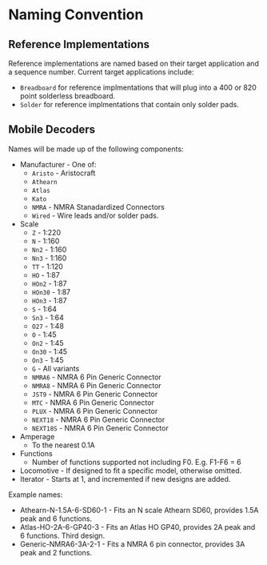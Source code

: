 # Naming Convention

## Reference Implementations

Reference implementations are named based on their target application and a sequence
number.  Current target applications include:

* `Breadboard` for reference implmentations that will plug into a 400 or 820 point
  solderless breadboard.
* `Solder` for reference implmentations that contain only solder pads.

## Mobile Decoders

Names will be made up of the following components:

* Manufacturer - One of:
  - `Aristo` - Aristocraft
  - `Athearn`
  - `Atlas`
  - `Kato`
  - `NMRA` - NMRA Stanadardized Connectors
  - `Wired` - Wire leads and/or solder pads.
* Scale
  - `Z` - 1:220
  - `N` - 1:160
  - `Nn2` - 1:160
  - `Nn3` - 1:160
  - `TT` - 1:120
  - `HO` - 1:87
  - `HOn2` - 1:87
  - `HOn30` - 1:87
  - `HOn3` - 1:87
  - `S` - 1:64
  - `Sn3` - 1:64
  - `O27` - 1:48
  - `O` - 1:45
  - `On2` - 1:45
  - `On30` - 1:45
  - `On3` - 1:45
  - `G` - All variants
  - `NMRA6` - NMRA 6 Pin Generic Connector
  - `NMRA8` - NMRA 6 Pin Generic Connector
  - `JST9` - NMRA 6 Pin Generic Connector
  - `MTC` - NMRA 6 Pin Generic Connector
  - `PLUX` - NMRA 6 Pin Generic Connector
  - `NEXT18` - NMRA 6 Pin Generic Connector
  - `NEXT18S` - NMRA 6 Pin Generic Connector
* Amperage
  - To the nearest 0.1A
* Functions
  - Number of functions supported not including F0.  E.g. F1-F6 = 6
* Locomotive - If designed to fit a specific model, otherwise omitted.
* Iterator - Starts at 1, and incremented if new designs are added.

Example names:

* Athearn-N-1.5A-6-SD60-1 - Fits an N scale Athearn SD60, provides 1.5A peak and 6 functions.
* Atlas-HO-2A-6-GP40-3 - Fits an Atlas HO GP40, provides 2A peak and 6 functions.  Third design.
* Generic-NMRA6-3A-2-1 - Fits a NMRA 6 pin connector, provides 3A peak and 2 functions.
